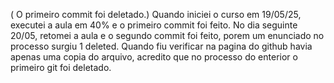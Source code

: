 ( O primeiro commit foi deletado.)
Quando iniciei o curso em 19/05/25, executei a aula em 40% e o primeiro commit foi feito.
No dia seguinte 20/05, retomei a aula e o segundo commit foi feito, porem um enunciado no processo surgiu 1 deleted.
Quando fiu verificar na pagina do github havia apenas uma copia do arquivo, acredito que no processo do enterior o primeiro
git foi deletado.
